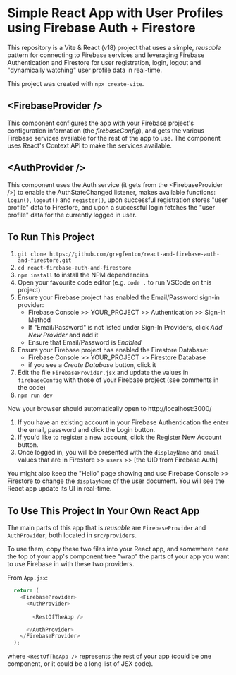 # Simple React App with User Profiles using Firebase Auth + Firestore

This repository is a Vite & React (v18) project that uses a simple, *reusable* pattern for connecting to Firebase services and leveraging Firebase Authentication and Firestore for user registration, login, logout and "dynamically watching" user profile data in real-time.

This project was created with `npx create-vite`.

## &lt;FirebaseProvider /&gt;

This component configures the app with your Firebase project's configuration information (the *firebaseConfig*), and gets the various Firebase services available for the rest of the app to use.  The component uses React's Context API to make the services available.

## &lt;AuthProvider /&gt;

This component uses the Auth service (it gets from the &lt;FirebaseProvider /&gt;) to enable the AuthStateChanged listener, makes available functions: `login()`, `logout()` and `register()`, upon successful registration stores "user profile" data to Firestore, and upon a successful login fetches the "user profile" data for the currently logged in user.

## To Run This Project

1. `git clone https://github.com/gregfenton/react-and-firebase-auth-and-firestore.git`
1. `cd react-firebase-auth-and-firestore`
1. `npm install`  to install the NPM dependencies
1. Open your favourite code editor (e.g. `code .` to run VSCode on this project)
1. Ensure your Firebase project has enabled the Email/Password sign-in provider:
   - Firebase Console >> YOUR_PROJECT >> Authentication >> Sign-In Method
   - If "Email/Password" is not listed under Sign-In Providers, click *Add New Provider* and add it
   - Ensure that Email/Password is *Enabled*
1. Ensure your Firebase project has enabled the Firestore Database:
   - Firebase Console >> YOUR_PROJECT >> Firestore Database
   - if you see a *Create Database* button, click it
1. Edit the file `FirebaseProvider.jsx` and update the values in `firebaseConfig` with those of your Firebase project (see comments in the code)
1. `npm run dev`

Now your browser should automatically open to http://localhost:3000/
1. If you have an existing account in your Firebase Authentication the enter the email, password and click the Login button.
1. If you'd like to register a new account, click the Register New Account button.
1. Once logged in, you will be presented with the `displayName` and `email` values that are in Firestore >> `users` >> [the UID from Firebase Auth]

You might also keep the "Hello" page showing and use Firebase Console >> Firestore to change the `displayName` of the user document.  You will see the React app update its UI in real-time.

## To Use This Project In Your Own React App

The main parts of this app that is *reusable* are `FirebaseProvider` and `AuthProvider`, both located in `src/providers`.

To use them, copy these two files into your React app, and somewhere near the top of your app's component tree "wrap" the parts of your app you want to use Firebase in with these two providers.

From `App.jsx`:

```js
  return (
    <FirebaseProvider>
      <AuthProvider>
    
        <RestOfTheApp />

      </AuthProvider>
    </FirebaseProvider>
  );
```

where `<RestOfTheApp />` represents the rest of your app (could be one component, or it could be a long list of JSX code).
